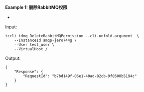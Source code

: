 **Example 1: 删除RabbitMQ权限**

-

Input: 

```
tccli tdmq DeleteRabbitMQPermission --cli-unfold-argument  \
    --InstanceId amqp-jero744g \
    --User test_user \
    --VirtualHost /
```

Output: 
```
{
    "Response": {
        "RequestId": "b7bd149f-06e1-40ad-82cb-9f0500b5194c"
    }
}
```

